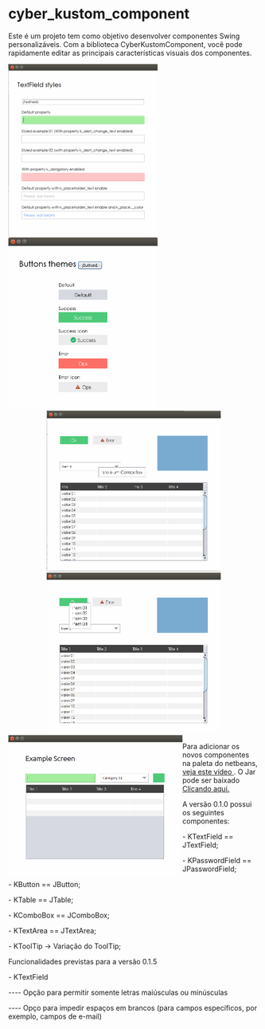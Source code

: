 # cyber_kustom_component
<p>
Este é um projeto tem como objetivo desenvolver componentes Swing personalizáveis. Com a biblioteca CyberKustomComponent,
você pode rapidamente editar as principais características visuais dos componentes.
 </p>
 <p align="center">
 
  <img style="position: relative; float: left;" src="https://github.com/CyberCidades/cyber_kustom_component/blob/master/screenshots/02.png" width="300"/>
  <img style="position: relative; float: left;" src="https://github.com/CyberCidades/cyber_kustom_component/blob/master/screenshots/03.png" width="300"/>
</p>
 <p align="center">
  <img src="https://github.com/CyberCidades/cyber_kustom_component/blob/master/screenshots/04.png" width="350"/>
  <img src="https://github.com/CyberCidades/cyber_kustom_component/blob/master/screenshots/05.png" width="350"/>
   <img style="position: relative; float: left;" src="https://github.com/CyberCidades/cyber_kustom_component/blob/master/screenshots/01.png" width="350"/>

</p>
<p>
 Para adicionar os novos componentes na paleta do netbeans, <a target="_blank" href="https://www.youtube.com/watch?v=ozqLqe9gLGA" > veja este vídeo </a>. O Jar pode ser baixado <a target="_blank" href="https://github.com/CyberCidades/cyber_kustom_component/blob/master/CyberKustomComponent-v-0-1-0.jar"> Clicando aqui. </a>
 </p>
 <p>
 A versão 0.1.0 possui os seguintes componentes:
 </br>
 <p>- KTextField == JTextField; </p>
 <p>- KPasswordField == JPasswordField; </p>
 <p>- KButton == JButton; </p>
 <p>- KTable == JTable; </p>
 <p>- KComboBox == JComboBox; </p>
 <p>- KTextArea == JTextArea; </p>
 <p>- KToolTip -> Variação do ToolTip; </p>
 </>
 <p>
 Funcionalidades previstas para a versão 0.1.5 
 </p>
 <p> - KTextField </p>
 <p> ---- Opção para permitir somente letras maiúsculas ou minúsculas </p>
 <p> ---- Opço para impedir espaços em brancos (para campos específicos, por exemplo, campos de e-mail) </p>
</br>
 


